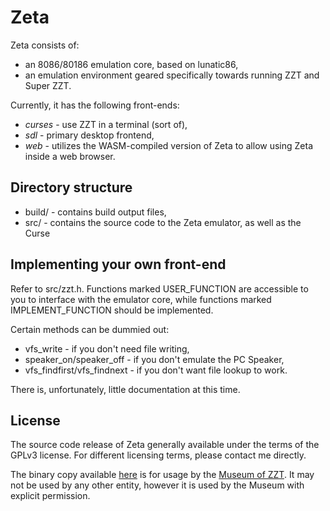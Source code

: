 # Zeta

Zeta consists of:

* an 8086/80186 emulation core, based on lunatic86,
* an emulation environment geared specifically towards running ZZT and Super ZZT.

Currently, it has the following front-ends:

* *curses* - use ZZT in a terminal (sort of),
* *sdl* - primary desktop frontend,
* *web* - utilizes the WASM-compiled version of Zeta to allow using Zeta inside a web browser.

## Directory structure

* build/ - contains build output files,
* src/ - contains the source code to the Zeta emulator, as well as the Curse 

## Implementing your own front-end

Refer to src/zzt.h. Functions marked USER_FUNCTION are accessible to you to interface with
the emulator core, while functions marked IMPLEMENT_FUNCTION should be implemented.

Certain methods can be dummied out:

* vfs_write - if you don't need file writing,
* speaker_on/speaker_off - if you don't emulate the PC Speaker,
* vfs_findfirst/vfs_findnext - if you don't want file lookup to work.

There is, unfortunately, little documentation at this time.

## License

The source code release of Zeta generally available under the terms of the GPLv3 license.
For different licensing terms, please contact me directly.

The binary copy available [here](https://github.com/asiekierka/zeta-z2) is for usage by
the [Museum of ZZT](http://museumofzzt.com/). It may not be used by any other entity, however it is used
by the Museum with explicit permission.
